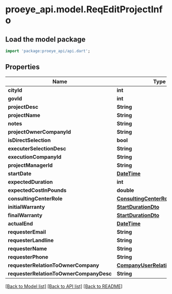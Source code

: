 # proeye_api.model.ReqEditProjectInfo

## Load the model package
```dart
import 'package:proeye_api/api.dart';
```

## Properties
Name | Type | Description | Notes
------------ | ------------- | ------------- | -------------
**cityId** | **int** |  | [optional] 
**govId** | **int** |  | [optional] 
**projectDesc** | **String** |  | [optional] 
**projectName** | **String** |  | [optional] 
**notes** | **String** |  | [optional] 
**projectOwnerCompanyId** | **String** |  | [optional] 
**isDirectSelection** | **bool** |  | [optional] 
**executerSelectionDesc** | **String** |  | [optional] 
**executionCompanyId** | **String** |  | [optional] 
**projectManagerId** | **String** |  | [optional] 
**startDate** | [**DateTime**](DateTime.md) |  | [optional] 
**expectedDuration** | **int** |  | [optional] 
**expectedCostInPounds** | **double** |  | [optional] 
**consultingCenterRole** | [**ConsultingCenterRoleEnum**](ConsultingCenterRoleEnum.md) |  | [optional] 
**initialWarranty** | [**StartDurationDto**](StartDurationDto.md) |  | [optional] 
**finalWarranty** | [**StartDurationDto**](StartDurationDto.md) |  | [optional] 
**actualEnd** | [**DateTime**](DateTime.md) |  | [optional] 
**requesterEmail** | **String** |  | [optional] 
**requesterLandline** | **String** |  | [optional] 
**requesterName** | **String** |  | [optional] 
**requesterPhone** | **String** |  | [optional] 
**requesterRelationToOwnerCompany** | [**CompanyUserRelationTypesEnum**](CompanyUserRelationTypesEnum.md) |  | [optional] 
**requesterRelationToOwnerCompanyDesc** | **String** |  | [optional] 

[[Back to Model list]](../README.md#documentation-for-models) [[Back to API list]](../README.md#documentation-for-api-endpoints) [[Back to README]](../README.md)


